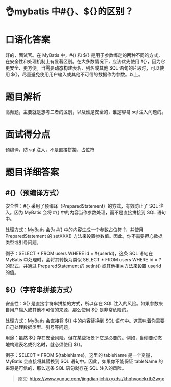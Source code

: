 # 👌mybatis 中#{}、${}的区别？

# 口语化答案
好的，面试官。在 MyBatis 中，#{} 和 ${} 是用于参数绑定的两种不同的方式，在安全性和处理机制上有显著区别。在大多数情况下，应该优先使用 #{}，因为它更安全、更方便。当需要动态构建表名、列名或其他 SQL 语句的片段时，可以使用 ${}，尽量避免使用用户输入或其他不可信的数据作为参数。以上。

# 题目解析
高频题，主要就是想考二者的区别，以及谁是安全的，谁是容易 sql 注入问题的。

# 面试得分点
预编译，防 sql 注入，不是直接拼接，占位符

# 题目详细答案
## #{}（预编译方式）
安全性：#{} 采用了预编译（PreparedStatement）的方式，有效防止了 SQL 注入。因为 MyBatis 会将 #{} 中的内容当作参数处理，而不是直接拼接到 SQL 语句中。



处理方式：MyBatis 会为 #{} 中的内容生成一个参数占位符 ?，并使用 PreparedStatement 的 setXXX() 方法来设置参数值。因此，你不需要担心数据类型或引号问题。



例子：SELECT * FROM users WHERE id = #{userId}，这条 SQL 语句在 MyBatis 中处理时，会将其转换为类似 SELECT * FROM users WHERE id = ? 的形式，并通过 PreparedStatement 的 setInt() 或其他相关方法来设置 userId 的值。

## ${}（字符串拼接方式）
安全性：${} 是直接字符串拼接的方式，所以存在 SQL 注入的风险。如果参数来自用户输入或其他不可信的来源，那么使用 ${} 是非常危险的。



处理方式：MyBatis 会直接将 ${} 中的内容替换到 SQL 语句中。这意味着你需要自己处理数据类型、引号等问题。



用途：虽然 ${} 存在安全风险，但在某些场景下它是必要的。例如，当你要动态地构建表名或列名时，就必须使用 ${}。



例子：SELECT * FROM ${tableName}，这里的 tableName 是一个变量，MyBatis 会直接将其替换到 SQL 语句中。因此，如果你不能保证 tableName 的来源是可信的，那么这条 SQL 语句就存在 SQL 注入的风险。





> 原文: <https://www.yuque.com/jingdianjichi/xyxdsi/khqhvodekrtb2wgx>